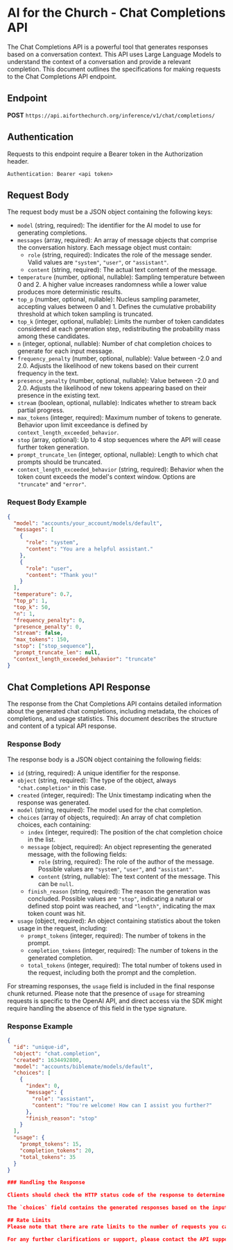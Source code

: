 # AI for the Church - Chat Completions API

The Chat Completions API is a powerful tool that generates responses based on a conversation context. This API uses Large Language Models to understand the context of a conversation and provide a relevant completion. This document outlines the specifications for making requests to the Chat Completions API endpoint.

## Endpoint

**POST** `https://api.aiforthechurch.org/inference/v1/chat/completions/`

## Authentication

Requests to this endpoint require a Bearer token in the Authorization header.

```
Authentication: Bearer <api token>
```

## Request Body

The request body must be a JSON object containing the following keys:

- `model` (string, required): The identifier for the AI model to use for generating completions.
- `messages` (array, required): An array of message objects that comprise the conversation history. Each message object must contain:
  - `role` (string, required): Indicates the role of the message sender. Valid values are `"system"`, `"user"`, or `"assistant"`.
  - `content` (string, required): The actual text content of the message.
- `temperature` (number, optional, nullable): Sampling temperature between 0 and 2. A higher value increases randomness while a lower value produces more deterministic results.
- `top_p` (number, optional, nullable): Nucleus sampling parameter, accepting values between 0 and 1. Defines the cumulative probability threshold at which token sampling is truncated.
- `top_k` (integer, optional, nullable): Limits the number of token candidates considered at each generation step, redistributing the probability mass among these candidates.
- `n` (integer, optional, nullable): Number of chat completion choices to generate for each input message.
- `frequency_penalty` (number, optional, nullable): Value between -2.0 and 2.0. Adjusts the likelihood of new tokens based on their current frequency in the text.
- `presence_penalty` (number, optional, nullable): Value between -2.0 and 2.0. Adjusts the likelihood of new tokens appearing based on their presence in the existing text.
- `stream` (boolean, optional, nullable): Indicates whether to stream back partial progress.
- `max_tokens` (integer, required): Maximum number of tokens to generate. Behavior upon limit exceedance is defined by `context_length_exceeded_behavior`.
- `stop` (array, optional): Up to 4 stop sequences where the API will cease further token generation.
- `prompt_truncate_len` (integer, optional, nullable): Length to which chat prompts should be truncated.
- `context_length_exceeded_behavior` (string, required): Behavior when the token count exceeds the model's context window. Options are `"truncate"` and `"error"`.

### Request Body Example

```json
{
  "model": "accounts/your_account/models/default",
  "messages": [
    {
      "role": "system",
      "content": "You are a helpful assistant."
    },
    {
      "role": "user",
      "content": "Thank you!"
    }
  ],
  "temperature": 0.7,
  "top_p": 1,
  "top_k": 50,
  "n": 1,
  "frequency_penalty": 0,
  "presence_penalty": 0,
  "stream": false,
  "max_tokens": 150,
  "stop": ["stop_sequence"],
  "prompt_truncate_len": null,
  "context_length_exceeded_behavior": "truncate"
}
```

## Chat Completions API Response

The response from the Chat Completions API contains detailed information about the generated chat completions, including metadata, the choices of completions, and usage statistics. This document describes the structure and content of a typical API response.

### Response Body

The response body is a JSON object containing the following fields:

- `id` (string, required): A unique identifier for the response.
- `object` (string, required): The type of the object, always `"chat.completion"` in this case.
- `created` (integer, required): The Unix timestamp indicating when the response was generated.
- `model` (string, required): The model used for the chat completion.
- `choices` (array of objects, required): An array of chat completion choices, each containing:
  - `index` (integer, required): The position of the chat completion choice in the list.
  - `message` (object, required): An object representing the generated message, with the following fields:
    - `role` (string, required): The role of the author of the message. Possible values are `"system"`, `"user"`, and `"assistant"`.
    - `content` (string, nullable): The text content of the message. This can be `null`.
  - `finish_reason` (string, required): The reason the generation was concluded. Possible values are `"stop"`, indicating a natural or defined stop point was reached, and `"length"`, indicating the max token count was hit.
- `usage` (object, required): An object containing statistics about the token usage in the request, including:
  - `prompt_tokens` (integer, required): The number of tokens in the prompt.
  - `completion_tokens` (integer, required): The number of tokens in the generated completion.
  - `total_tokens` (integer, required): The total number of tokens used in the request, including both the prompt and the completion.

For streaming responses, the `usage` field is included in the final response chunk returned. Please note that the presence of `usage` for streaming requests is specific to the OpenAI API, and direct access via the SDK might require handling the absence of this field in the type signature.

### Response Example

```json
{
  "id": "unique-id",
  "object": "chat.completion",
  "created": 1634492800,
  "model": "accounts/biblemate/models/default",
  "choices": [
    {
      "index": 0,
      "message": {
        "role": "assistant",
        "content": "You're welcome! How can I assist you further?"
      },
      "finish_reason": "stop"
    }
  ],
  "usage": {
    "prompt_tokens": 15,
    "completion_tokens": 20,
    "total_tokens": 35
  }
}

### Handling the Response

Clients should check the HTTP status code of the response to determine if the request was successful. A 200 OK status indicates success, while a 4xx code denotes a client error (e.g., 400 Bad Request for invalid request syntax or 401 Unauthorized for authentication issues), and a 5xx status points to a server-side error.

The `choices` field contains the generated responses based on the input conversation context, and clients can select any choice for their next interaction. The `usage` field helps in tracking and analyzing the token usage for optimization and billing purposes.

## Rate Limits
Please note that there are rate limits to the number of requests you can make to the endpoint. Exceeding these limits may result in your API access being temporarily blocked.

For any further clarifications or support, please contact the API support team.
